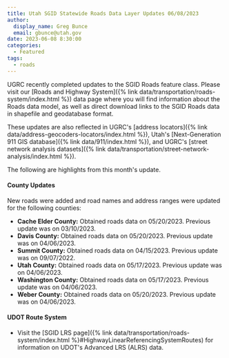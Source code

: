 ```yaml
---
title: Utah SGID Statewide Roads Data Layer Updates 06/08/2023
author:
  display_name: Greg Bunce
  email: gbunce@utah.gov
date: 2023-06-08 8:30:00
categories:
  - Featured
tags:
  - roads
---
```


UGRC recently completed updates to the SGID Roads feature class. Please visit our [Roads and Highway System]({% link data/transportation/roads-system/index.html %}) data page where you will find information about the Roads data model, as well as direct download links to the SGID Roads data in shapefile and geodatabase format.

These updates are also reflected in UGRC's [address locators]({% link data/address-geocoders-locators/index.html %}), Utah's [Next-Generation 911 GIS database]({% link data/911/index.html %}), and UGRC's [street network analysis datasets]({% link data/transportation/street-network-analysis/index.html %}).

The following are highlights from this month's update.

#### County Updates

New roads were added and road names and address ranges were updated for the following counties:

- **Cache Elder County:** Obtained roads data on 05/20/2023. Previous update was on 03/10/2023.
- **Davis County:** Obtained roads data on 05/20/2023. Previous update was on 04/06/2023.
- **Summit County:** Obtained roads data on 04/15/2023. Previous update was on 09/07/2022.
- **Utah County:** Obtained roads data on 05/17/2023. Previous update was on 04/06/2023.
- **Washington County:** Obtained roads data on 05/17/2023. Previous update was on 04/06/2023.
- **Weber County:** Obtained roads data on 05/20/2023. Previous update was on 04/06/2023.

#### UDOT Route System

- Visit the [SGID LRS page]({% link data/transportation/roads-system/index.html %}#HighwayLinearReferencingSystemRoutes) for information on UDOT's Advanced LRS (ALRS) data.
